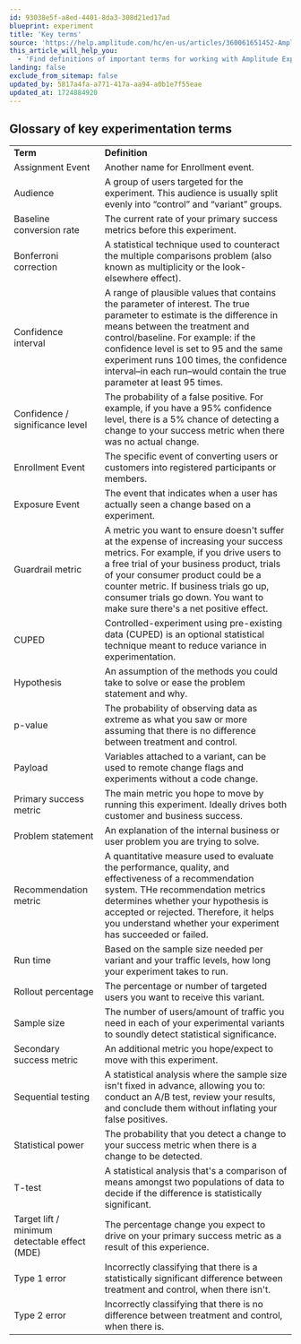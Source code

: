 ```yaml
---
id: 93038e5f-a8ed-4401-8da3-308d21ed17ad
blueprint: experiment
title: 'Key terms'
source: 'https://help.amplitude.com/hc/en-us/articles/360061651452-Amplitude-Experiment-key-terms'
this_article_will_help_you:
  - 'Find definitions of important terms for working with Amplitude Experiment'
landing: false
exclude_from_sitemap: false
updated_by: 5817a4fa-a771-417a-aa94-a0b1e7f55eae
updated_at: 1724884920
---
```

## Glossary of key experimentation terms

|                                               |                                                                                                                                                                                                                                                                                                                                                                                          |
| --------------------------------------------- | ---------------------------------------------------------------------------------------------------------------------------------------------------------------------------------------------------------------------------------------------------------------------------------------------------------------------------------------------------------------------------------------- |
| **Term**                                      | **Definition**                                                                                                                                                                                                                                                                                                                                                                           |
| Assignment Event                              | Another name for Enrollment event.                                                                                                                                                                                                                                                                                                                                                       |
| Audience                                      | A group of users targeted for the experiment. This audience is usually split evenly into “control” and “variant” groups.                                                                                                                                                                                                                                             |
| Baseline conversion rate                      | The current rate of your primary success metrics before this experiment.                                                                                                                                                                                                                                                                                                               |
| Bonferroni correction                         | A statistical technique used to counteract the multiple comparisons problem (also known as multiplicity or the look-elsewhere effect).                                                                                                                                                                                                                                                   |
| Confidence interval                           | A range of plausible values that contains the parameter of interest. The true parameter to estimate is the difference in means between the treatment and control/baseline. For example: if the confidence level is set to 95 and the same experiment runs 100 times, the confidence interval–in each run–would contain the true parameter at least 95 times. |
| Confidence / significance level               | The probability of a false positive. For example, if you have a 95% confidence level, there is a 5% chance of detecting a change to your success metric when there was no actual change.                                                                                                                                                                                       |
| Enrollment Event                           | The specific event of converting users or customers into registered participants or members. |
| Exposure Event                                | The event that indicates when a user has actually seen a change based on a experiment.                                                                                                                                                                                                                                                                                                   |
| Guardrail metric                                | A metric you want to ensure doesn't suffer at the expense of increasing your success metrics. For example, if you drive users to a free trial of your business product, trials of your consumer product could be a counter metric. If business trials go up, consumer trials go down. You want to make sure there's a net positive effect.                                  |
| CUPED                                         | Controlled-experiment using pre-existing data (CUPED) is an optional statistical technique meant to reduce variance in experimentation.                                                                                                                                                                                                                                    |
| Hypothesis                                    | An assumption of the methods you could take to solve or ease the problem statement and why.                                                                                                                                                                                                                                                                                        |
| p-value                                       | The probability of observing data as extreme as what you saw or more assuming that there is no difference between treatment and control.                                                                                                                                                                                                                                                 |
| Payload                                       | Variables attached to a variant, can be used to remote change flags and experiments without a code change.                                                                                                                                                                                                                                                                          |
| Primary success metric                        | The main metric you hope to move by running this experiment. Ideally drives both customer and business success.                                                                                                                                                                                                                                                                    |
| Problem statement                             | An explanation of the internal business or user problem you are trying to solve.                                                                                                                                                                                                                                                                                                         |
| Recommendation metric                         | A quantitative measure used to evaluate the performance, quality, and effectiveness of a recommendation system. THe recommendation metrics determines whether your hypothesis is accepted or rejected. Therefore, it helps you understand whether your experiment has succeeded or failed. |
| Run time                                      | Based on the sample size needed per variant and your traffic levels, how long your experiment takes to run.                                                                                                                                                                                                                                                                          |
| Rollout percentage                                    | The percentage or number of targeted users you want to receive this variant.                                                                                                                                                                                                                                                                                                                    |
| Sample size                                   | The number of users/amount of traffic you need in each of your experimental variants to soundly detect statistical significance.                                                                                                                                                                                                                                                |
| Secondary success metric                      | An additional metric you hope/expect to move with this experiment.                                                                                                                                                                                                                                                                                                                       |
| Sequential testing                            | A statistical analysis where the sample size isn't fixed in advance, allowing you to: conduct an A/B test, review your results, and conclude them without inflating your false positives.                                                                                                                                                                                              |
| Statistical power                             | The probability that you detect a change to your success metric when there is a change to be detected.                                                                                                                                                                                                                                                                              |
| T-test                                        | A statistical analysis that's a comparison of means amongst two populations of data to decide if the difference is statistically significant.                                                                                                                                                                                                                                        |
| Target lift / minimum detectable effect (MDE) | The percentage change you expect to drive on your primary success metric as a result of this experience.                                                                                                                                                                                                                                                                                 |
| Type 1 error                                  | Incorrectly classifying that there is a statistically significant difference between treatment and control, when there isn't.                                                                                                                                                                                                                                                           |
| Type 2 error                                  | Incorrectly classifying that there is no difference between treatment and control, when there is.                                                                                                                                                                                                                                                                                        |
